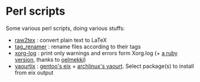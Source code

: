 Perl scripts
=============

Some various perl scripts,
doing various stuffs:

* [raw2tex](https://github.com/MaximeD/perl/blob/master/raw2tex.pl)     : convert plain text to LaTeX
* [tag_renamer](https://github.com/MaximeD/perl/blob/master/tag_renamer.pl) : rename files according to their tags
* [xorg-log](https://github.com/MaximeD/perl/blob/master/xorg-log.pl)    : print only warnings and errors form Xorg.log
  (+ [a ruby version](https://github.com/MaximeD/perl/blob/master/xorg-log.rb), thanks to [oelmekki](https://github.com/oelmekki))
* [yaourtix](https://github.com/MaximeD/perl/blob/master/yaourtix.pl)    : [gentoo's eix](http://en.gentoo-wiki.com/wiki/Eix) + [archlinux's yaourt](http://archlinux.fr/yaourt).
  Select package(s) to install from eix output
